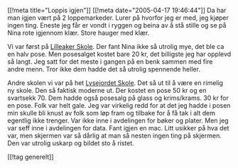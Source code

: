 [[!meta  title="Loppis igjen"]]
[[!meta  date="2005-04-17 19:46:44"]]
Da har man igjen vært på 2 loppemarkeder. Lurer på hvorfor jeg er med, jeg kjøper ingen ting. Eneste jeg får er vondt i ryggen og beina av å stå stille og se på Nina rote igjennom klær. Store hauger med klær.

Vi var først på <a href="http://www.lilleaker.gs.oslo.no/">Lilleaker Skole</a>. Der fant Nina ikke så utrolig mye, det ble ca en halv pose. Men posesalget kostet bare 20 kr, det billigste jeg har opplevd så langt. Jeg satt for det meste i gangen på en benk sammen med fire andre menn. Tror ikke dem hadde det så utrolig spennende heller.

Andre skolen vi var på het <a href="http://www.lysejordet.gs.oslo.no/">Lysejordet Skole</a>. Det så ut til å være en rimelig ny skole. Den så faktisk moderne ut. Der kostet en pose 50 kr og en svartsekk 70. Dem hadde også posesalg på glass og krims/krams. 30 kr for en pose. Folk var helt gale. Jeg var virkelig redd for at det jeg hadde i posen min skulle bli knust av folk som løp fram og tilbake for å få tak i alt dem egentlig ikke trenger. Var ikke inne i avdelingen for bøker og plater. Men jeg var seff inne i avdelingen for data. Fant igjen en mac. Litt usikker på hva det var, men skjermen var så dårlig at man så nesten ingen ting på skjermen. Den var utrolig uskarp og bildet sto å ristet.

[[!tag  generelt]]